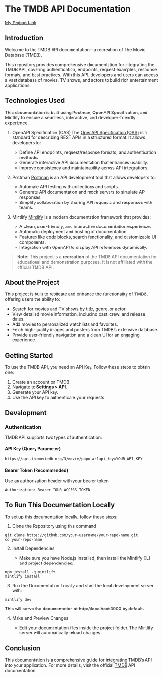 # The TMDB API Documentation 
[My Project Link](https://biscon.mintlify.app/)

## Introduction
Welcome to the TMDB API documentation—a recreation of The Movie Database (TMDB).

This repository provides comprehensive documentation for integrating the TMDB API, covering authentication, endpoints, request examples, response formats, and best practices. With this API, developers and users can access a vast database of movies, TV shows, and actors to build rich entertainment applications.

## Technologies Used
This documentation is built using Postman, OpenAPI Specification, and Mintlify to ensure a seamless, interactive, and developer-friendly experience.

1. OpenAPI Specification (OAS)
The [OpenAPI Specification (OAS)](https://editor-next.swagger.io/) is a standard for describing REST APIs in a structured format. It allows developers to:
   - Define API endpoints, request/response formats, and authentication methods.
   - Generate interactive API documentation that enhances usability.
   - Improve consistency and maintainability across API integrations.

2. Postman
[Postman](https://www.postman.com/) is an API development tool that allows developers to:

   - Automate API testing with collections and scripts.
   - Generate API documentation and mock servers to simulate API responses.
   - Simplify collaboration by sharing API requests and responses with teams.

3. Mintlify
[Mintlify](https://dashboard.mintlify.com/login) is a modern documentation framework that provides:

   - A clean, user-friendly, and interactive documentation experience.
   - Automatic deployment and hosting of documentation.
   - Features like code blocks, search functionality, and customizable UI components.
   - Integration with OpenAPI to display API references dynamically.

> **Note:** This project is a **recreation** of the TMDB API documentation for educational and demonstration purposes. It is not affiliated with the official TMDB API.

## About the Project
This project is built to replicate and enhance the functionality of TMDB, offering users the ability to:

- Search for movies and TV shows by title, genre, or actor.
- View detailed movie information, including cast, crew, and release dates.
- Add movies to personalized watchlists and favorites.
- Fetch high-quality images and posters from TMDB’s extensive database.
- Provide user-friendly navigation and a clean UI for an engaging experience.
  
## Getting Started

To use the TMDB API, you need an API Key. Follow these steps to obtain one:

1. Create an account on [TMDB](https://www.themoviedb.org/).
2. Navigate to **Settings > API**.
3. Generate your API key.
4. Use the API key to authenticate your requests.

## Development

### Authentication

TMDB API supports two types of authentication:

#### API Key (Query Parameter)

```bash
https://api.themoviedb.org/3/movie/popular?api_key=YOUR_API_KEY
```
#### Bearer Token (Recommended)

Use an authorization header with your bearer token:

```
Authorization: Bearer YOUR_ACCESS_TOKEN
```
## To Run This Documentation Locally

To set up this documentation locally, follow these steps:

1. Clone the Repository using this command
```
git clone https://github.com/your-username/your-repo-name.git
cd your-repo-name
```
2. Install Dependencies

   - Make sure you have Node.js installed, then install the Mintlify CLI and project dependencies:
```
npm install -g mintlify
mintlify install
```
3. Run the Documentation Locally and start the local development server with:
```
mintlify dev

```
This will serve the documentation at http://localhost:3000 by default.

4. Make and Preview Changes

   - Edit your documentation files inside the project folder. The Mintlify server will automatically reload changes.

## Conclusion
This documentation is a comprehensive guide for integrating TMDB’s API into your application. For more details, visit the official [TMDB](https://developer.themoviedb.org/reference/intro/getting-started) API documentation.



